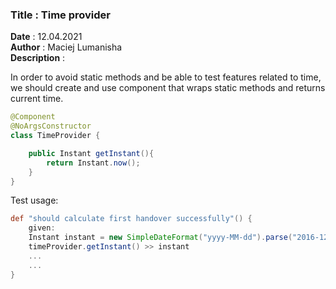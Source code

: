 <h3><b>Title</b> : Time provider</h3>
<b>Date</b> : 12.04.2021<br>
<b>Author</b> : Maciej Lumanisha<br>
<b>Description</b> :<br>

In order to avoid static methods and be able to test features related to time, we should create and use component that
wraps static methods and returns current time.

``` java
@Component
@NoArgsConstructor
class TimeProvider {

    public Instant getInstant(){
        return Instant.now();
    }
}
```

Test usage:

``` groovy
def "should calculate first handover successfully"() {
    given:
    Instant instant = new SimpleDateFormat("yyyy-MM-dd").parse("2016-12-31").toInstant()
    timeProvider.getInstant() >> instant
    ...
    ...
}
```






